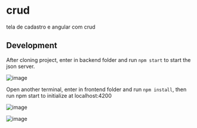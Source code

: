 # crud
tela de cadastro e angular com crud

## Development
After cloning project, enter in backend folder and run `npm start` to start the json server.

![image](https://user-images.githubusercontent.com/50559507/177048912-6ba307e7-0c8a-4cab-bc55-ce42e6decb2c.png)

Open another terminal, enter in frontend folder and run `npm install`, then run npm start to initialize at localhost:4200

![image](https://user-images.githubusercontent.com/50559507/177049325-3c1dc2a7-6650-4991-bdaf-adb1c610c330.png)

![image](https://user-images.githubusercontent.com/50559507/177049358-111cea2a-b542-4a3b-9245-a021c464f88c.png)

